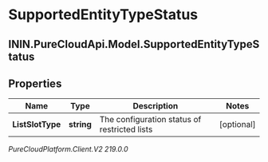 # SupportedEntityTypeStatus

## ININ.PureCloudApi.Model.SupportedEntityTypeStatus

## Properties

|Name | Type | Description | Notes|
|------------ | ------------- | ------------- | -------------|
| **ListSlotType** | **string** | The configuration status of restricted lists | [optional] |



_PureCloudPlatform.Client.V2 219.0.0_
